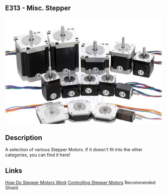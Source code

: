 ## E313 - Misc. Stepper

 

![image](CAD/E313/image.png)

 

## Description   

 

A selection of various Stepper Motors. If it doesn't fit into the other categories, you can find it here!

 

## Links   


[How Do Stepper Motors Work](https://www.youtube.com/watch?v=eyqwLiowZiU)
[Controlling Stepper Motors](https://docs.arduino.cc/learn/electronics/stepper-motors)
Recommended Shield
 
